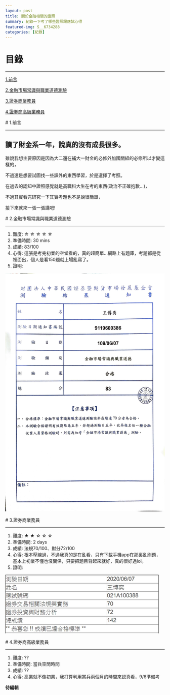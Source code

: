 ```yaml
---
layout: post
title: 關於金融相關的證照
summary: 紀錄一下考了哪些證照跟應試心得
featured-img: S__6734288
categories: [紀錄]
---
```


# 目錄

***

[1.前言](1.前言)

[2.金融市場常識與職業道德測驗](2.金融市場常識與職業道德測驗)

[3.證券商業務員](3.證券商業務員)

[4.證券商高級業務員](4.證券商高級業務員)


<a name="1.前言"/>
# 1.前言

***

## 讀了財金系一年，說真的沒有成長很多。

雖說我想主要原因是因為大二還在補大一財金的必修外加國關組的必修所以才變這樣的，

不過還是想要試圖找一些課外的東西學習，於是選擇了考照。

在過去的認知中證照感覺就是高職科大生在考的東西(政治不正確抱歉...)，

不過其實看完研究一下其實考題也不是說很簡單，

接下來就來一張一張講吧!

<a name="2.金融市場常識與職業道德測驗"/>
# 2.金融市場常識與職業道德測驗

***

1. 難度: ☆ ☆ ☆ ☆ ☆
2. 準備時間: 30 mins
3. 成績: 83/100
4. 心得: 這張是考完初業的空堂看的，真的超簡單...網路上有題庫，考題都是從裡面出，個人是看150題就上場亂寫了。
5. 證明:

![image](https://raw.githubusercontent.com/poi0905/blog/master/assets/img/posts/金融市場嘗試與職業道德.jpg)


<a name="3.證券商業務員"/>
# 3.證券商業務員

***

1. 難度: ★ ★ ☆ ☆ ☆
2. 準備時間: 2 days
3. 成績: 法規70/100、財分72/100
4. 心得: 根本壓線過，不過我真的是在亂看，只有下載手機app在那裏亂刷題，基本上初業不懂也沒關係，只要把題目背起來就好，真的很好過lol。
5. 證明:

![image](https://raw.githubusercontent.com/poi0905/blog/master/assets/img/posts/證券商業務員.jpg)

<a name="4.證券商高級業務員"/>
# 4.證券商高級業務員

***

1. 難度: ??
2. 準備時間: 當兵空閒時間
3. 成績: ??
4. 心得: 高業就不像初業，我打算利用當兵兩個月的時間來認真看，9/6準備考

**待編輯**




